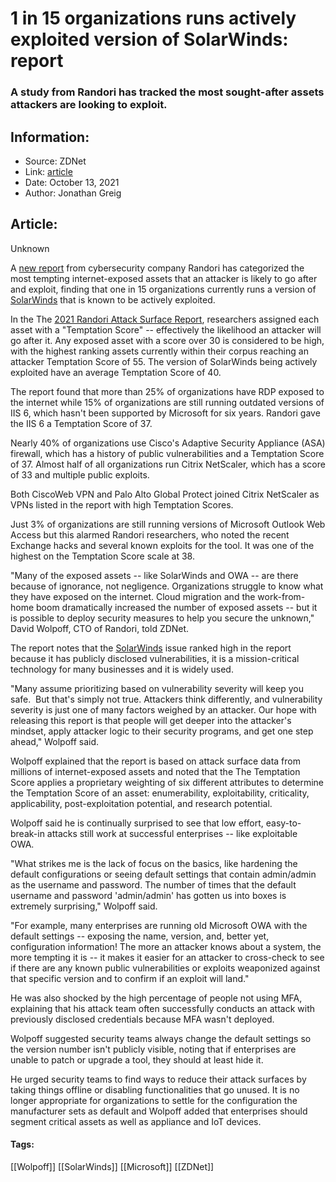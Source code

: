 # 1 in 15 organizations runs actively exploited version of SolarWinds: report
### A study from Randori has tracked the most sought-after assets attackers are looking to exploit.

## Information:
+ Source: ZDNet
+ Link: [article](https://www.zdnet.com/article/1-in-15-organizations-runs-actively-exploited-version-of-solarwinds-report/)
+ Date: October 13, 2021
+ Author: Jonathan Greig


## Article:
Unknown

A [new report](https://www.randori.com/ebooks/2021-attack-surface-report-the-internets-most-tempting-targets) from cybersecurity company Randori has categorized the most tempting internet-exposed assets that an attacker is likely to go after and exploit, finding that one in 15 organizations currently runs a version of [SolarWinds](https://www.zdnet.com/article/solarwinds-the-more-we-learn-the-worse-it-looks/) that is known to be actively exploited.

In the The [2021 Randori Attack Surface Report](https://www.randori.com/blog/2021_attack_surface_report_top_targets), researchers assigned each asset with a "Temptation Score" -- effectively the likelihood an attacker will go after it. Any exposed asset with a score over 30 is considered to be high, with the highest ranking assets currently within their corpus reaching an attacker Temptation Score of 55. The version of SolarWinds being actively exploited have an average Temptation Score of 40. 

The report found that more than 25% of organizations have RDP exposed to the internet while 15% of organizations are still running outdated versions of IIS 6, which hasn't been supported by Microsoft for six years. Randori gave the IIS 6 a Temptation Score of 37.

Nearly 40% of organizations use Cisco's Adaptive Security Appliance (ASA) firewall, which has a history of public vulnerabilities and a Temptation Score of 37. Almost half of all organizations run Citrix NetScaler, which has a score of 33 and multiple public exploits. 

Both CiscoWeb VPN and Palo Alto Global Protect joined Citrix NetScaler as VPNs listed in the report with high Temptation Scores.

Just 3% of organizations are still running versions of Microsoft Outlook Web Access but this alarmed Randori researchers, who noted the recent Exchange hacks and several known exploits for the tool. It was one of the highest on the Temptation Score scale at 38. 

"Many of the exposed assets -- like SolarWinds and OWA -- are there because of ignorance, not negligence. Organizations struggle to know what they have exposed on the internet. Cloud migration and the work-from-home boom dramatically increased the number of exposed assets -- but it is possible to deploy security measures to help you secure the unknown," David Wolpoff, CTO of Randori, told ZDNet.






The report notes that the [SolarWinds](https://www.zdnet.com/article/microsoft-solarwinds-attack-took-more-than-1000-engineers-to-create/) issue ranked high in the report because it has publicly disclosed vulnerabilities, it is a mission-critical technology for many businesses and it is widely used. 

"Many assume prioritizing based on vulnerability severity will keep you safe.  But that's simply not true. Attackers think differently, and vulnerability severity is just one of many factors weighed by an attacker. Our hope with releasing this report is that people will get deeper into the attacker's mindset, apply attacker logic to their security programs, and get one step ahead," Wolpoff said. 

Wolpoff explained that the report is based on attack surface data from millions of internet-exposed assets and noted that the The Temptation Score applies a proprietary weighting of six different attributes to determine the Temptation Score of an asset: enumerability, exploitability, criticality, applicability, post-exploitation potential, and research potential. 

Wolpoff said he is continually surprised to see that low effort, easy-to-break-in attacks still work at successful enterprises -- like exploitable OWA. 

"What strikes me is the lack of focus on the basics, like hardening the default configurations or seeing default settings that contain admin/admin as the username and password. The number of times that the default username and password 'admin/admin' has gotten us into boxes is extremely surprising," Wolpoff said. 

"For example, many enterprises are running old Microsoft OWA with the default settings -- exposing the name, version, and, better yet, configuration information! The more an attacker knows about a system, the more tempting it is -- it makes it easier for an attacker to cross-check to see if there are any known public vulnerabilities or exploits weaponized against that specific version and to confirm if an exploit will land."

He was also shocked by the high percentage of people not using MFA, explaining that his attack team often successfully conducts an attack with previously disclosed credentials because MFA wasn't deployed.

Wolpoff suggested security teams always change the default settings so the version number isn't publicly visible, noting that if enterprises are unable to patch or upgrade a tool, they should at least hide it. 

He urged security teams to find ways to reduce their attack surfaces by taking things offline or disabling functionalities that go unused. It is no longer appropriate for organizations to settle for the configuration the manufacturer sets as default and Wolpoff added that enterprises should segment critical assets as well as appliance and IoT devices. 





#### Tags:
[[Wolpoff]] [[SolarWinds]] [[Microsoft]] [[ZDNet]]
